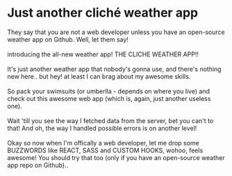 # Just another cliché weather app

They say that you are not a web developer unless you have an open-source weather app on Github. Well, let them say!
<br />
<br />
introducing the all-new weather app! THE CLICHE WEATHER APP!!
<br />
<br />
It's just another weather app that nobody's gonna use, and there's nothing new here.. but hey! at least I can brag about my awesome skills.
<br />
<br />
So pack your swimsuits (or umberlla - depends on where you live) and check out this awesome web app (which is, again, just another useless one).
<br />
<br />
Wait 'till you see the way I fetched data from the server, bet you can't to that! And oh, the way I handled possible errors is on another level!
<br />
<br />
Okay so now when I'm offically a web developer, let me drop some BUZZWORDS like REACT, SASS and CUSTOM HOOKS, wohoo, feels awesome! You should try that too (only if you have an open-source weather app repo on Github)..
